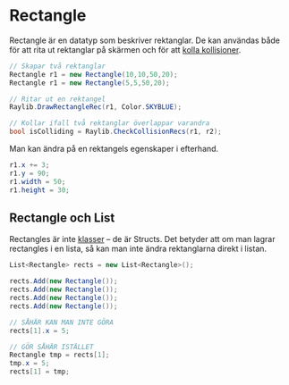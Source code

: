 # Rectangle

Rectangle är en datatyp som beskriver rektanglar. De kan användas både för att rita ut rektanglar på skärmen och för att [kolla kollisioner](kollisioner.md).

```csharp
// Skapar två rektanglar
Rectangle r1 = new Rectangle(10,10,50,20);
Rectangle r1 = new Rectangle(5,5,50,20);

// Ritar ut en rektangel
Raylib.DrawRectangleRec(r1, Color.SKYBLUE);

// Kollar ifall två rektanglar överlappar varandra
bool isColliding = Raylib.CheckCollisionRecs(r1, r2);
```

Man kan ändra på en rektangels egenskaper i efterhand.

```csharp
r1.x += 3;
r1.y = 90;
r1.width = 50;
r1.height = 30;
```

## Rectangle och List

Rectangles är inte [klasser](../../klasser-och-objektorientering/klasser-och-instanser.md) – de är Structs. Det betyder att om man lagrar rectangles i en lista, så kan man inte ändra rektanglarna direkt i listan.

```csharp
List<Rectangle> rects = new List<Rectangle>();

rects.Add(new Rectangle());
rects.Add(new Rectangle());
rects.Add(new Rectangle());
rects.Add(new Rectangle());

// SÅHÄR KAN MAN INTE GÖRA
rects[1].x = 5;

// GÖR SÅHÄR ISTÄLLET
Rectangle tmp = rects[1];
tmp.x = 5;
rects[1] = tmp;
```

